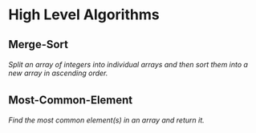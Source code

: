 # High Level Algorithms

## Merge-Sort
###### Split an array of integers into individual arrays and then sort them into a new array in ascending order.

## Most-Common-Element
###### Find the most common element(s) in an array and return it.

